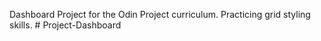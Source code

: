 Dashboard Project for the Odin Project curriculum. Practicing grid styling skills. # Project-Dashboard